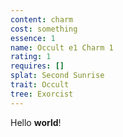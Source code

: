 ```yaml
---
content: charm
cost: something
essence: 1
name: Occult e1 Charm 1
rating: 1
requires: []
splat: Second Sunrise
trait: Occult
tree: Exorcist
---
```


Hello **world**!

